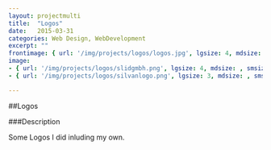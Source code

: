 ```yaml
---
layout: projectmulti
title:  "Logos"
date:   2015-03-31
categories: Web Design, WebDevelopment
excerpt: ""
frontimage: { url: '/img/projects/logos/logos.jpg', lgsize: 4, mdsize: 4, smsize: 4, xssize: 6 } 
image:
- { url: '/img/projects/logos/slidgmbh.png', lgsize: 4, mdsize: , smsize: , xssize: }
- { url: '/img/projects/logos/silvanlogo.png', lgsize: 3, mdsize: , smsize: , xssize: }

---
```


##Logos

###Description

Some Logos I did inluding my own.


